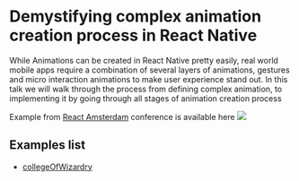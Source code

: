 # Demystifying complex animation creation process in React Native

While Animations can be created in React Native pretty easily, real world mobile apps require a combination of several layers of animations, gestures and micro interaction animations to make user experience stand out. In this talk we will walk through the process from defining complex animation, to implementing it by going through all stages of animation creation process


Example from [React Amsterdam](https://react.amsterdam) conference is available here
[![](https://i.imgur.com/z084S7i.png)](https://www.youtube.com/watch?v=aOiq-xNSqRo&list=PLNBNS7NRGKMHLTeH4qfD3F320GXfj97kc)

## Examples list

- [collegeOfWizardry](./collegeOfWizardry/Readme.md)

